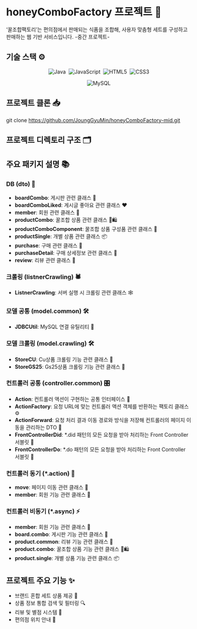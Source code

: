 # honeyComboFactory 프로젝트 🍯
‘꿀조합팩토리’는 편의점에서 판매되는 식품을 조합해, 사용자 맞춤형 세트를 구성하고 판매하는 웹 기반 서비스입니다. -중간 프로젝트-

## 기술 스택 ⚙️
<!-- 기술 스택 배지 -->
<p align="center">
  <!-- 첫 번째 줄: 프로그래밍 언어 -->
  <img src="https://img.shields.io/badge/Java-ED8B00?style=for-the-badge&logo=openjdk&logoColor=white" alt="Java" />&nbsp;
  <img src="https://img.shields.io/badge/JavaScript-F7DF1E?style=for-the-badge&logo=javascript&logoColor=black" alt="JavaScript" />&nbsp;
  <img src="https://img.shields.io/badge/HTML5-E34F26?style=for-the-badge&logo=html5&logoColor=white" alt="HTML5" />&nbsp;
  <img src="https://img.shields.io/badge/CSS3-1572B6?style=for-the-badge&logo=css3&logoColor=white" alt="CSS3" />
</p>

<p align="center">
  <!-- 두 번째 줄: 데이터베이스 -->
  <img src="https://img.shields.io/badge/MySQL-4479A1?style=for-the-badge&logo=mysql&logoColor=white" alt="MySQL" />
</p>

## 프로젝트 클론 📥
git clone https://github.com/JoungGyuMin/honeyComboFactory-mid.git

## 프로젝트 디렉토리 구조 🗂️

## 주요 패키지 설명 📚

### DB (dto) 💼
- **boardCombo**: 게시판 관련 클래스 📝
- **boardComboLiked**: 게시글 좋아요 관련 클래스 ❤️
- **member**: 회원 관련 클래스 👥
- **productCombo**: 꿀조합 상품 관련 클래스 🍯🛍️
- **productComboComponent**: 꿀조합 상품 구성품 관련 클래스 🧩
- **productSingle**: 개별 상품 관련 클래스 📦
- **purchase**: 구매 관련 클래스 🛒
- **purchaseDetail**: 구매 상세정보 관련 클래스 📄
- **review**: 리뷰 관련 클래스 💬

### 크롤링 (listnerCrawling) 🕷️
- **ListnerCrawling**: 서버 실행 시 크롤링 관련 클래스 🕸️

### 모델 공통 (model.common) 🛠️
- **JDBCUtil**: MySQL 연결 유틸리티 🔌

### 모델 크롤링 (model.crawling) 🛠️
- **StoreCU**: Cu상품 크롤링 기능 관련 클래스 🏪
- **StoreGS25**: Gs25상품 크롤링 기능 관련 클래스 🏪

### 컨트롤러 공통 (controller.common) 🎛️
- **Action**: 컨트롤러 액션이 구현하는 공통 인터페이스 🔗
- **ActionFactory**: 요청 URL에 맞는 컨트롤러 액션 객체를 반환하는 팩토리 클래스 ⚙️
- **ActionForward**: 요청 처리 결과 이동 경로와 방식을 저장해 컨트롤러의 페이지 이동을 관리하는 DTO 🚦
- **FrontControllerDid**: *.did 패턴의 모든 요청을 받아 처리하는 Front Controller 서블릿 🎯
- **FrontControllerDo**: *.do 패턴의 모든 요청을 받아 처리하는 Front Controller 서블릿 🎯

### 컨트롤러 동기 (*.action) 🔄
- **move**: 페이지 이동 관련 클래스 🚀
- **member**: 회원 기능 관련 클래스 👤

### 컨트롤러 비동기 (*.async) ⚡
- **member**: 회원 기능 관련 클래스 👥
- **board.combo**: 게시판 기능 관련 클래스 📝
- **product.common**: 리뷰 기능 관련 클래스 💬
- **product.combo**: 꿀조합 상품 기능 관련 클래스 🍯🛍️
- **product.single**: 개별 상품 기능 관련 클래스 📦

## 프로젝트 주요 기능 ✨

- 브랜드 혼합 세트 상품 제공 🧃
- 상품 정보 통합 검색 및 필터링 🔍
- 리뷰 및 별점 시스템 🌟
- 편의점 위치 안내 📍
